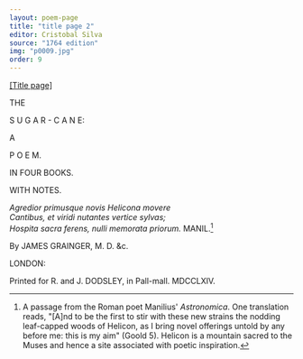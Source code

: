 ```yaml
---
layout: poem-page
title: "title page 2"
editor: Cristobal Silva
source: "1764 edition"
img: "p0009.jpg"
order: 9
---
```



[[Title page]]({{site.baseurl}}/images/{{page.img}})

THE

S U G A R - C A N E:

A

P O E M.

IN FOUR BOOKS.

WITH NOTES.


*Agredior primusque novis Helicona movere*  
*Cantibus, et viridi nutantes vertice sylvas;*  
*Hospita sacra ferens, nulli memorata priorum.* MANIL.[^ftp2n1]


By JAMES GRAINGER, M. D. &c.


LONDON:

Printed for R. and J. DODSLEY, in Pall-mall.
MDCCLXIV.


[^ftp2n1]: A passage from the Roman poet Manilius' *Astronomica*. One translation reads, "[A]nd to be the first to stir with these new strains the nodding leaf-capped woods of Helicon, as I bring novel offerings untold by any before me: this is my aim" (Goold 5). Helicon is a mountain sacred to the Muses and hence a site associated with poetic inspiration. 

